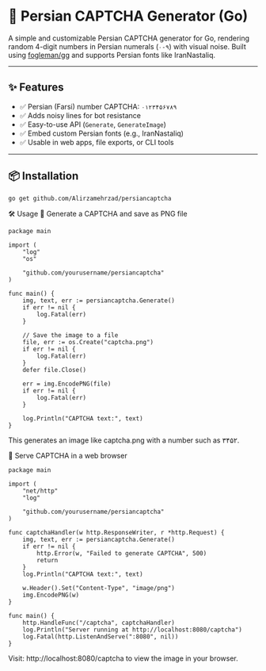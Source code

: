 # 🧩 Persian CAPTCHA Generator (Go)

A simple and customizable Persian CAPTCHA generator for Go, rendering random 4-digit numbers in Persian numerals (`۰-۹`) with visual noise. Built using [fogleman/gg](https://github.com/fogleman/gg) and supports Persian fonts like IranNastaliq.

---

## ✨ Features

- ✅ Persian (Farsi) number CAPTCHA: `۰۱۲۳۴۵۶۷۸۹`
- ✅ Adds noisy lines for bot resistance
- ✅ Easy-to-use API (`Generate`, `GenerateImage`)
- ✅ Embed custom Persian fonts (e.g., IranNastaliq)
- ✅ Usable in web apps, file exports, or CLI tools

---

## 📦 Installation

```bash
go get github.com/Alirzamehrzad/persiancaptcha
```
🛠 Usage
🔹 Generate a CAPTCHA and save as PNG file

```code
package main

import (
	"log"
	"os"

	"github.com/yourusername/persiancaptcha"
)

func main() {
	img, text, err := persiancaptcha.Generate()
	if err != nil {
		log.Fatal(err)
	}

	// Save the image to a file
	file, err := os.Create("captcha.png")
	if err != nil {
		log.Fatal(err)
	}
	defer file.Close()

	err = img.EncodePNG(file)
	if err != nil {
		log.Fatal(err)
	}

	log.Println("CAPTCHA text:", text)
}
```
This generates an image like captcha.png with a number such as ۳۴۵۲.

🔹 Serve CAPTCHA in a web browser
```code
package main

import (
	"net/http"
	"log"

	"github.com/yourusername/persiancaptcha"
)

func captchaHandler(w http.ResponseWriter, r *http.Request) {
	img, text, err := persiancaptcha.Generate()
	if err != nil {
		http.Error(w, "Failed to generate CAPTCHA", 500)
		return
	}
	log.Println("CAPTCHA text:", text)

	w.Header().Set("Content-Type", "image/png")
	img.EncodePNG(w)
}

func main() {
	http.HandleFunc("/captcha", captchaHandler)
	log.Println("Server running at http://localhost:8080/captcha")
	log.Fatal(http.ListenAndServe(":8080", nil))
}
```

Visit: http://localhost:8080/captcha to view the image in your browser.
